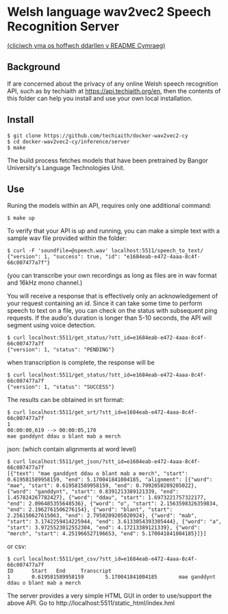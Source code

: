 # Welsh language wav2vec2 Speech Recognition Server

[(cliciwch yma os hoffwch ddarllen y README Cymraeg)](README.md)

## Background

If are concerned about the privacy of any online Welsh speech recognition API, such as by techiaith at https://api.techiaith.org/en, then the contents of this folder can help you install and use your own local installation. 


## Install

```
$ git clone https://github.com/techiaith/docker-wav2vec2-cy
$ cd docker-wav2vec2-cy/inference/server
$ make
```

The build process fetches models that have been pretrained by Bangor University's Language Technologies Unit.

## Use

Runing the models within an API, requires only one additional command:

```
$ make up
```

To verify that your API is up and running, you can make a simple text with a sample wav file provided within the folder: 

``` 
$ curl -F 'soundfile=@speech.wav' localhost:5511/speech_to_text/
{"version": 1, "success": true, "id": "e1684eab-e472-4aaa-8c4f-66c007477a7f"}
```

(you can transcribe your own recordings as long as files are in wav format and 16kHz mono channel.)

You will receive a response that is effectively only an acknowledgement of your request containing an id. Since it can take some time to perform speech to text on a file, you can check on the status with subsequent ping requests. If the audio's duration is longer than 5-10 seconds, the API will segment using voice detection. 

```
$ curl localhost:5511/get_status/?stt_id=e1684eab-e472-4aaa-8c4f-66c007477a7f
{"version": 1, "status": "PENDING"}
```

when transcription is complete, the response will be

```
$ curl localhost:5511/get_status/?stt_id=e1684eab-e472-4aaa-8c4f-66c007477a7f
{"version": 1, "status": "SUCCESS"}
````

The results can be obtained in srt format:

```
$ curl localhost:5511/get_srt/?stt_id=e1684eab-e472-4aaa-8c4f-66c007477a7f
1
00:00:00,619 --> 00:00:05,170
mae ganddynt ddau o blant mab a merch
```

json:  (which contain alignments at word level)

```
$ curl localhost:5511/get_json/?stt_id=e1684eab-e472-4aaa-8c4f-66c007477a7f
[{"text": "mae ganddynt ddau o blant mab a merch", "start": 0.619581589958159, "end": 5.170041841004185, "alignment": [{"word": "mae", "start": 0.619581589958159, "end": 0.7992050209205022}, {"word": "ganddynt", "start": 0.8391213389121339, "end": 1.457824267782427}, {"word": "ddau", "start": 1.6973221757322177, "end": 2.096485355648536}, {"word": "o", "start": 2.1563598326359834, "end": 2.1962761506276154}, {"word": "blant", "start": 2.256150627615063, "end": 2.7950209205020924}, {"word": "mab", "start": 3.1742259414225944, "end": 3.6133054393305444}, {"word": "a", "start": 3.9725523012552304, "end": 4.17213389121339}, {"word": "merch", "start": 4.251966527196653, "end": 5.170041841004185}]}]
```

or csv:

```
$ curl localhost:5511/get_csv/?stt_id=e1684eab-e472-4aaa-8c4f-66c007477a7f
ID      Start   End     Transcript
1       0.619581589958159       5.170041841004185       mae ganddynt ddau o blant mab a merch
```


The server provides a very simple HTML GUI in order to use/support the above API. Go to http://localhost:5511/static_html/index.hml
